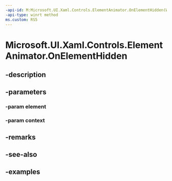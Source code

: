 ```yaml
---
-api-id: M:Microsoft.UI.Xaml.Controls.ElementAnimator.OnElementHidden(Windows.UI.Xaml.UIElement,Microsoft.UI.Xaml.Controls.AnimationContext)
-api-type: winrt method
ms.custom: RS5
---
```


<!-- Method syntax.
public void ElementAnimator.OnElementHidden(UIElement element, AnimationContext context)
-->

# Microsoft.UI.Xaml.Controls.ElementAnimator.OnElementHidden

## -description

## -parameters
### -param element

### -param context

## -remarks

## -see-also

## -examples

